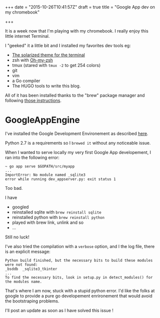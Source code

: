 +++
date = "2015-10-26T10:41:57Z"
draft = true
title = "Google App dev on my chromebook"

+++

It is a  week now that I'm playing with my chromebook.
I really enjoy this little internet Terminal.

I "geeked" it a little bit and I installed my favorites dev tools eg:

* [The solarized theme for the terminal](https://gist.github.com/johnbender/5018685)
* zsh with [Oh-my-zsh](https://github.com/robbyrussell/oh-my-zsh)
* tmux (stared with `tmux -2` to get 254 colors)
* git
* vim
* a Go compiler
* The HUGO tools to write this blog.


All of it has been installed thanks to the "brew" package manager and following [those instructions](https://github.com/Homebrew/linuxbrew/wiki/Chromebook-Install-Instructions).

# GoogleAppEngine

I've installed the Google Development Environement as described [here](https://cloud.google.com/appengine/docs/go/gettingstarted/devenvironment).

Python 2.7 is a requirements so I `brewed it` without any noticeable issue.

When I wanted to serve locally my very first Google App developement, I ran into the following error:

```
~ go app serve $GOPATH/src/myapp
...
ImportError: No module named _sqlite3
error while running dev_appserver.py: exit status 1
```

Too bad. 

I have 

* googled 
* reinstalled sqlite with `brew reinstall sqlite`
* reinstalled python with `brew reinstall python`
* played with brew link, unlink and so
* ...

Still no luck!

I've also tried the compilation with a `verbose` option, and I the log file, there is an explicit message:

```
Python build finished, but the necessary bits to build these modules were not found:
_bsddb  _sqlite3_tkinter
...
To find the necessary bits, look in setup.py in detect_modules() for the modules name.
```


That's where I am now, stuck with a stupid python error. I'd like the folks at google to provide a pure go developement enrironement that would avoid the bootstraping problems.

I'll post an update as soon as I have solved this issue !


